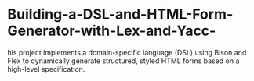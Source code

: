 # Building-a-DSL-and-HTML-Form-Generator-with-Lex-and-Yacc-
his project implements a domain-specific language (DSL) using Bison and Flex to dynamically generate  structured, styled HTML forms based on a high-level specification.

